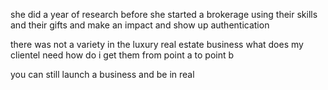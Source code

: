 she did a year of research before she started a brokerage
using their skills and their gifts and make an impact and show up authentication

there was not a variety in the luxury real estate business
what does my clientel need how do i get them from point a to point b

you can still launch a business and be in real